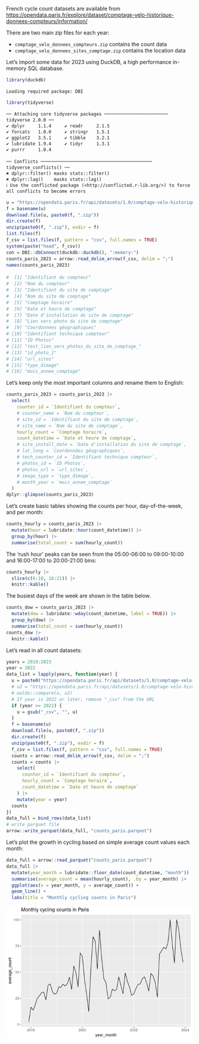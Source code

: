 

French cycle count datasets are available from
https://opendata.paris.fr/explore/dataset/comptage-velo-historique-donnees-compteurs/information/

<!-- https://opendata.paris.fr/api/datasets/1.0/comptage-velo-historique-donnees-compteurs/attachments/2023_comptage_velo_donnees_compteurs_zip/ -->
<!-- https://opendata.paris.fr/api/datasets/1.0/comptage-velo-historique-donnees-compteurs/attachments/2023_comptage_velo_donnees_sites_comptage_zip/ -->

There are two main zip files for each year:

- `comptage_velo_donnees_compteurs.zip` contains the count data
- `comptage_velo_donnees_sites_comptage.zip` contains the location data

Let’s import some data for 2023 using DuckDB, a high performance
in-memory SQL database.

``` r
library(duckdb)
```

    Loading required package: DBI

``` r
library(tidyverse)
```

    ── Attaching core tidyverse packages ──────────────────────── tidyverse 2.0.0 ──
    ✔ dplyr     1.1.4     ✔ readr     2.1.5
    ✔ forcats   1.0.0     ✔ stringr   1.5.1
    ✔ ggplot2   3.5.1     ✔ tibble    3.2.1
    ✔ lubridate 1.9.4     ✔ tidyr     1.3.1
    ✔ purrr     1.0.4     

    ── Conflicts ────────────────────────────────────────── tidyverse_conflicts() ──
    ✖ dplyr::filter() masks stats::filter()
    ✖ dplyr::lag()    masks stats::lag()
    ℹ Use the conflicted package (<http://conflicted.r-lib.org/>) to force all conflicts to become errors

``` r
u = "https://opendata.paris.fr/api/datasets/1.0/comptage-velo-historique-donnees-compteurs/attachments/2023_comptage_velo_donnees_compteurs_zip/"
f = basename(u)
download.file(u, paste0(f, ".zip"))
dir.create(f)
unzip(paste0(f, ".zip"), exdir = f)
list.files(f)
f_csv = list.files(f, pattern = "csv", full.names = TRUE)
system(paste("head", f_csv))
con = DBI::dbConnect(duckdb::duckdb(), ":memory:")
counts_paris_2023 = arrow::read_delim_arrow(f_csv, delim = ";")
names(counts_paris_2023)

#  [1] "Identifiant du compteur"                   
#  [2] "Nom du compteur"                           
#  [3] "Identifiant du site de comptage"           
#  [4] "Nom du site de comptage"                   
#  [5] "Comptage horaire"                          
#  [6] "Date et heure de comptage"                 
#  [7] "Date d'installation du site de comptage"   
#  [8] "Lien vers photo du site de comptage"       
#  [9] "Coordonnées géographiques"                 
# [10] "Identifiant technique compteur"            
# [11] "ID Photos"                                 
# [12] "test_lien_vers_photos_du_site_de_comptage_"
# [13] "id_photo_1"                                
# [14] "url_sites"                                 
# [15] "type_dimage"                               
# [16] "mois_annee_comptage" 
```

Let’s keep only the most important columns and rename them to English:

``` r
counts_paris_2023 = counts_paris_2023 |>
  select(
    counter_id = `Identifiant du compteur`,
    # counter_name = `Nom du compteur`,
    # site_id = `Identifiant du site de comptage`,
    # site_name = `Nom du site de comptage`,
    hourly_count = `Comptage horaire`,
    count_datetime = `Date et heure de comptage`,
    # site_install_date = `Date d'installation du site de comptage`,
    # lat_long = `Coordonnées géographiques`,
    # tech_counter_id = `Identifiant technique compteur`,
    # photos_id = `ID Photos`,
    # photos_url = `url_sites`,
    # image_type = `type_dimage`,
    # month_year = `mois_annee_comptage`
  )
dplyr::glimpse(counts_paris_2023)
```

Let’s create basic tables showing the counts per hour, day-of-the-week,
and per month:

``` r
counts_hourly = counts_paris_2023 |>
  mutate(hour = lubridate::hour(count_datetime)) |>
  group_by(hour) |>
  summarise(total_count = sum(hourly_count))
```

The ‘rush hour’ peaks can be seen from the 05:00-06:00 to 09:00-10:00
and 16:00-17:00 to 20:00-21:00 bins:

``` r
counts_hourly |>
  slice(c(6:10, 16:21)) |>
  knitr::kable()
```

The busiest days of the week are shown in the table below.

``` r
counts_dow = counts_paris_2023 |>
  mutate(dow = lubridate::wday(count_datetime, label = TRUE)) |>
  group_by(dow) |>
  summarise(total_count = sum(hourly_count))
counts_dow |>
  knitr::kable()
```

Let’s read in all count datasets:

<!-- https://opendata.paris.fr/api/datasets/1.0/comptage-velo-historique-donnees-compteurs/attachments/2018_comptage_velo_donnees_compteurs_csv_zip/ -->

``` r
years = 2018:2023
year = 2022
data_list = lapply(years, function(year) {
  u = paste0("https://opendata.paris.fr/api/datasets/1.0/comptage-velo-historique-donnees-compteurs/attachments/", year, "_comptage_velo_donnees_compteurs_csv_zip/")
  # u2 = "https://opendata.paris.fr/api/datasets/1.0/comptage-velo-historique-donnees-compteurs/attachments/2018_comptage_velo_donnees_compteurs_csv_zip/"
  # waldo::compare(u, u2)
  # If year is 2022 or later, remove "_csv" from the URL
  if (year >= 2022) {
    u = gsub("_csv", "", u)
  }
  f = basename(u)
  download.file(u, paste0(f, ".zip"))
  dir.create(f)
  unzip(paste0(f, ".zip"), exdir = f)
  f_csv = list.files(f, pattern = "csv", full.names = TRUE)
  counts = arrow::read_delim_arrow(f_csv, delim = ";")
  counts = counts |>
    select(
      counter_id = `Identifiant du compteur`,
      hourly_count = `Comptage horaire`,
      count_datetime = `Date et heure de comptage`
    ) |>
    mutate(year = year)
  counts
})
data_full = bind_rows(data_list) 
# write parquet file
arrow::write_parquet(data_full, "counts_paris.parquet")
```

Let’s plot the growth in cycling based on simple average count values
each month:

``` r
data_full = arrow::read_parquet("counts_paris.parquet")
data_full |>
  mutate(year_month = lubridate::floor_date(count_datetime, "month")) |>
  summarise(average_count = mean(hourly_count), .by = year_month) |>
  ggplot(aes(x = year_month, y = average_count)) +
  geom_line() +
  labs(title = "Monthly cycling counts in Paris")
```

![](paris_files/figure-commonmark/unnamed-chunk-8-1.png)
